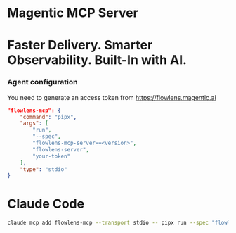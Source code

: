 # Magentic MCP Server

# Faster Delivery. Smarter Observability. Built-In with AI.

### Agent configuration

You need to generate an access token from https://flowlens.magentic.ai

```json
"flowlens-mcp": {
    "command": "pipx",
    "args": [
        "run",
        "--spec",
        "flowlens-mcp-server==<version>",
        "flowlens-server",
        "your-token"
    ],
    "type": "stdio"
}
```

# Claude Code

```bash
claude mcp add flowlens-mcp --transport stdio -- pipx run --spec "flowlens-mcp-server==<version>" flowlens-server your-token
```